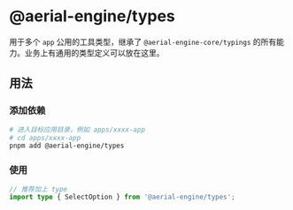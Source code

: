# @aerial-engine/types

用于多个 `app` 公用的工具类型，继承了 `@aerial-engine-core/typings` 的所有能力。业务上有通用的类型定义可以放在这里。

## 用法

### 添加依赖

```bash
# 进入目标应用目录，例如 apps/xxxx-app
# cd apps/xxxx-app
pnpm add @aerial-engine/types
```

### 使用

```ts
// 推荐加上 type
import type { SelectOption } from '@aerial-engine/types';
```
